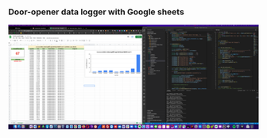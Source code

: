 ### Door-opener data logger with  Google sheets

![Door-opener and data logger](https://raw.githubusercontent.com/X-c0d3/door-opener-logger/main/Screenshot/ScreenShot01.png)

